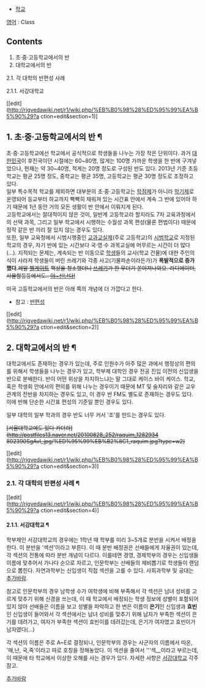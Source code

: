   * [학교](%ED%95%99%EA%B5%90.md)  

[영어](%EC%98%81%EC%96%B4.md) : Class

## Contents

    

1. 초·중·고등학교에서의 반 
2. 대학교에서의 반 
    

2.1. 각 대학의 반편성 사례

    

2.1.1. 서강대학교

[[edit](http://rigvedawiki.net/r1/wiki.php/%EB%B0%98%28%ED%95%99%EA%B5%90%29?a
ction=edit&section=1)]

## 1. 초·중·고등학교에서의 반 ¶

초·중·고등학교에선 학교에서 공식적으로 학생들을 나누는 가장 작은 단위이다. 과거
[대한민국](%EB%8C%80%ED%95%9C%EB%AF%BC%EA%B5%AD.md)이 후진국이던 시절에는 60~80명, 많게는
100명 가까운 학생을 한 반에 구겨넣었으나, 현재는 약 30~40명, 적게는 20명 정도로 구성된 반도 있다. 2013년 기준 초등학교는
평균 25명 정도, 중학교는 평균 35명, 고등학교는 평균 30명 정도로 조정하고 있다.  
일부 특수목적 학교를 제외하면 대부분의 초·중·고등학교는 [학점제](%ED%95%99%EC%A0%90%EC%A0%9C.md)가 아니라
[학기제](%ED%95%99%EA%B8%B0%EC%A0%9C.md)로 운영되어 등교부터 하교까지 빡빡히 채워져 있는 시간표 안에서 계속
그 반에 있어야 하기 때문에 1년 동안 거의 모든 생활이 반 안에서 이뤄지게 된다.  
고등학교에서는 절대적이지 않은 것이, 일반계 고등학교라 할지라도 7차 교육과정에서의 선택 과목, 그리고 일부 학교에서 시행하는 수월성 과목
편성(물론 편법이다) 때문에 정작 같은 반 끼리 잘 있지 않는 경우도 있다.  
또한, 일부 교육청에서 시범시행중인
[교과교실제](%EA%B5%90%EA%B3%BC%EA%B5%90%EC%8B%A4%EC%A0%9C.md)(주로 고등학교)의
[시범학교](%EB%A7%88%EB%A3%A8%ED%83%80.md)로 지정된 학교의 경우, 자기 반에 있는 시간보다 국·영·수
과목교실에 머무르는 시간이 더 많다(…). 지적되는 문제는, 계속되는 반 이동으로 [학생](%ED%95%99%EC%83%9D.md)들의
교사(학교 건물)에 대한 주인의식이 사라져 학생들이 버린 쓰레기와 각종 사고(기물파손이라든가)가 **폭발적으로 증가했다.**<del>레알
[헬게이트](%ED%97%AC%EA%B2%8C%EC%9D%B4%ED%8A%B8.md)</del> <del>책상을 청소했더니
[쓰레기](%EC%93%B0%EB%A0%88%EA%B8%B0.md)가 한 무더기 쏟아져나와요. 라디에이터, 사물함등등에서도.. [야~신난다!](%EC%95%BC%20%EC%8B%A0%EB%82%9C%EB%8B%A4.md)</del>

  

미국 고등학교에서의 반은 아래 쪽의 개념에 더 가깝다고 한다.

  

  * 참고 : [반편성](%EB%B0%98%ED%8E%B8%EC%84%B1.md)  

[[edit](http://rigvedawiki.net/r1/wiki.php/%EB%B0%98%28%ED%95%99%EA%B5%90%29?a
ction=edit&section=2)]

## 2. 대학교에서의 반 ¶

대학교에서도 존재하는 경우가 있는데, 주로 인원수가 아주 많은 과에서 행정상의 편의를 위해서 학생들을 나누는 경우가 있고, 학부제 대학인
경우 전공 진입 이전의 신입생을 반으로 분배한다. 반이 어떤 위상을 차지하느냐는 말 그대로 케이스 바이 케이스. 학교, 혹은 학생회 안에서의
편의를 위해 나누는 경우이기 때문에 MT 및 술자리와 같은 교우관계의 전반을 차지하는 경우도 있고, 이 경우 반 FM도 별도로 존재하는
경우도 있다. 이에 반해 단순한 시간표 편성의 기준일 뿐인 경우도 있다.

  

일부 대학의 일부 학과의 경우 반도 너무 커서 '조'를 만드는 경우도 있다.

  

<del>[서울대학교에도 있다 카더라](http://postfiles13.naver.net/20100828_252/raquim_1282934
802390SgAvI_jpg/%ED%95%99%EB%B2%8C1_raquim.jpg?type=w2)</del>

[[edit](http://rigvedawiki.net/r1/wiki.php/%EB%B0%98%28%ED%95%99%EA%B5%90%29?a
ction=edit&section=3)]

### 2.1. 각 대학의 반편성 사례 ¶

[[edit](http://rigvedawiki.net/r1/wiki.php/%EB%B0%98%28%ED%95%99%EA%B5%90%29?a
ction=edit&section=4)]

#### 2.1.1. 서강대학교 ¶

학부제인 서강대학교의 경우에는 1학년 때 학부를 미리 3~5개로 분반을 시켜서 배정을 한다. 이 분반을 '섹션'이라고 부른다. 이 때 분반
배정권은 선배들에게 자율권이 있는데, 각 섹션의 전통에 따라 분반 개념이 다르다. 이를테면 경영, 경제학부의 경우는 신입생들 이름에 맞추어서
가나다 순으로 자르고, 인문학부는 선배들의 제비뽑기로 학생들이 랜덤으로 뽑힌다. 자연과학부는 신입생이 직접 섹션을 고를 수 있다. 사회과학부
및 공대는 [추가바람](%EC%B6%94%EA%B0%80%EB%B0%94%EB%9E%8C.md).

  

참고로 인문학부의 경우 남학생 수가 여학생에 비해 부족해서 각 섹션은 남녀 성비를 고르게 맞추기 위해 신경을 쓰는데, 이 때 학교에서
배정되는 학생 정보에 성별이 포함되어 있지 않아 선배들은 이름을 보고 성별을 파악하고 한 번은 이름이 **은기**인 신입생과 **효빈**인
신입생이 들어와서 각 섹션에서는 남녀 성비를 맞추기 위해 남자가 부족한 섹션이 은기를 데려가고, 여자가 부족한 섹션이 효빈이를 데려갔는데,
은기가 여자였고 효빈이가 남자였다(...)

  

각 섹션의 이름은 주로 A~E로 결정되나, 인문학부의 경우는 사군자의 이름에서 따온, '매,난, 국,죽'이라고 따로 호칭을 정해놓았다. 이
섹션을 줄여서 '''섹__이라고 부르는데, 이 때문에 타 학교에서 이상한 오해를 사는 경우가 있다. 자세한 사항은
[서강대학교](%EC%84%9C%EA%B0%95%EB%8C%80%ED%95%99%EA%B5%90.md) 각주 참고.

  
  
  

[추가바람](%EC%B6%94%EA%B0%80%EB%B0%94%EB%9E%8C.md)

